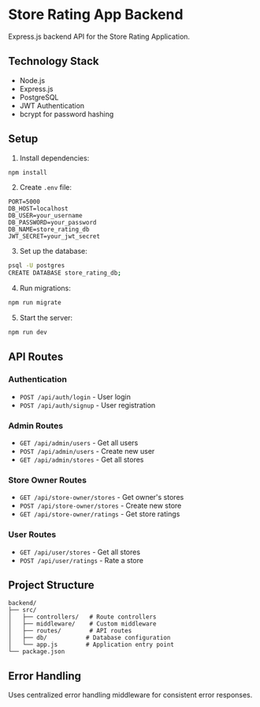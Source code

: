 # Store Rating App Backend

Express.js backend API for the Store Rating Application.

## Technology Stack

- Node.js
- Express.js
- PostgreSQL
- JWT Authentication
- bcrypt for password hashing

## Setup

1. Install dependencies:
```bash
npm install
```

2. Create `.env` file:
```plaintext
PORT=5000
DB_HOST=localhost
DB_USER=your_username
DB_PASSWORD=your_password
DB_NAME=store_rating_db
JWT_SECRET=your_jwt_secret
```

3. Set up the database:
```bash
psql -U postgres
CREATE DATABASE store_rating_db;
```

4. Run migrations:
```bash
npm run migrate
```

5. Start the server:
```bash
npm run dev
```

## API Routes

### Authentication
- `POST /api/auth/login` - User login
- `POST /api/auth/signup` - User registration

### Admin Routes
- `GET /api/admin/users` - Get all users
- `POST /api/admin/users` - Create new user
- `GET /api/admin/stores` - Get all stores

### Store Owner Routes
- `GET /api/store-owner/stores` - Get owner's stores
- `POST /api/store-owner/stores` - Create new store
- `GET /api/store-owner/ratings` - Get store ratings

### User Routes
- `GET /api/user/stores` - Get all stores
- `POST /api/user/ratings` - Rate a store

## Project Structure

```
backend/
├── src/
│   ├── controllers/   # Route controllers
│   ├── middleware/    # Custom middleware
│   ├── routes/        # API routes
│   ├── db/           # Database configuration
│   └── app.js        # Application entry point
└── package.json
```

## Error Handling

Uses centralized error handling middleware for consistent error responses.